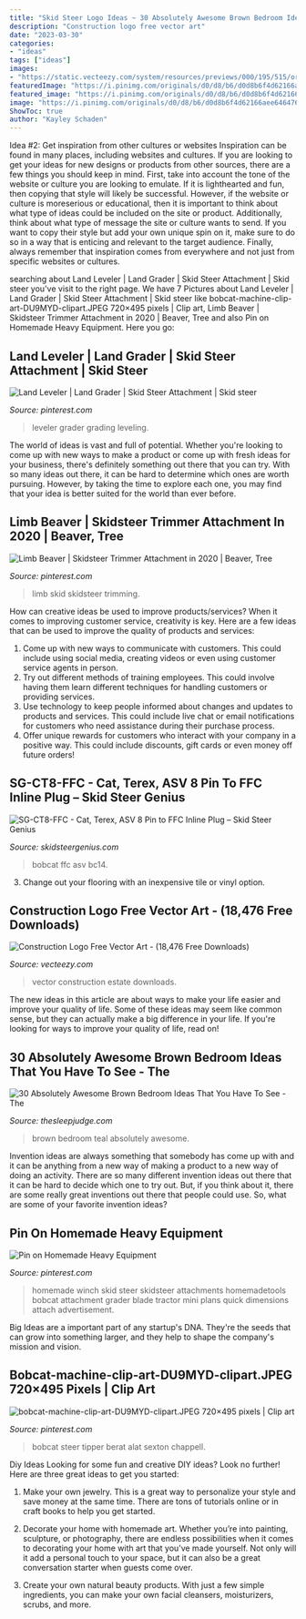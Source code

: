 ```yaml
---
title: "Skid Steer Logo Ideas ~ 30 Absolutely Awesome Brown Bedroom Ideas That You Have To See"
description: "Construction logo free vector art"
date: "2023-03-30"
categories:
- "ideas"
tags: ["ideas"]
images:
- "https://static.vecteezy.com/system/resources/previews/000/195/515/original/logo-design-for-real-estate-vector.jpg"
featuredImage: "https://i.pinimg.com/originals/d0/d8/b6/d0d8b6f4d62166aee646476f9b951cd4.jpg"
featured_image: "https://i.pinimg.com/originals/d0/d8/b6/d0d8b6f4d62166aee646476f9b951cd4.jpg"
image: "https://i.pinimg.com/originals/d0/d8/b6/d0d8b6f4d62166aee646476f9b951cd4.jpg"
ShowToc: true
author: "Kayley Schaden"
---
```



Idea #2: Get inspiration from other cultures or websites
Inspiration can be found in many places, including websites and cultures. If you are looking to get your ideas for new designs or products from other sources, there are a few things you should keep in mind. First, take into account the tone of the website or culture you are looking to emulate. If it is lighthearted and fun, then copying that style will likely be successful. However, if the website or culture is moreserious or educational, then it is important to think about what type of ideas could be included on the site or product. Additionally, think about what type of message the site or culture wants to send. If you want to copy their style but add your own unique spin on it, make sure to do so in a way that is enticing and relevant to the target audience. Finally, always remember that inspiration comes from everywhere and not just from specific websites or cultures.

	

		
searching about Land Leveler | Land Grader | Skid Steer Attachment | Skid steer you've visit to the right page. We have 7 Pictures about Land Leveler | Land Grader | Skid Steer Attachment | Skid steer like bobcat-machine-clip-art-DU9MYD-clipart.JPEG 720×495 pixels | Clip art, Limb Beaver | Skidsteer Trimmer Attachment in 2020 | Beaver, Tree and also Pin on Homemade Heavy Equipment. Here you go:
		
    
## Land Leveler | Land Grader | Skid Steer Attachment | Skid Steer

<img loading=lazy src="https://i.pinimg.com/originals/d0/d8/b6/d0d8b6f4d62166aee646476f9b951cd4.jpg" onerror="this.onerror=null;this.src='https://tse1.mm.bing.net/th?id=OIP.eGkYP8DQ5LYgewJkm6yUjwHaEG&amp;pid=15.1';" alt="Land Leveler | Land Grader | Skid Steer Attachment | Skid steer">

_Source: pinterest.com_

>leveler grader grading leveling. 

	

The world of ideas is vast and full of potential. Whether you're looking to come up with new ways to make a product or come up with fresh ideas for your business, there's definitely something out there that you can try. With so many ideas out there, it can be hard to determine which ones are worth pursuing. However, by taking the time to explore each one, you may find that your idea is better suited for the world than ever before.

    
## Limb Beaver | Skidsteer Trimmer Attachment In 2020 | Beaver, Tree

<img loading=lazy src="https://i.pinimg.com/736x/6a/43/e5/6a43e5fa9cce90bf69c9442fc72bfd39.jpg" onerror="this.onerror=null;this.src='https://tse3.mm.bing.net/th?id=OIP.pnAMbze6qOZmWEVY2fUQYQHaCz&amp;pid=15.1';" alt="Limb Beaver | Skidsteer Trimmer Attachment in 2020 | Beaver, Tree">

_Source: pinterest.com_

>limb skid skidsteer trimming. 

	

How can creative ideas be used to improve products/services?
When it comes to improving customer service, creativity is key. Here are a few ideas that can be used to improve the quality of products and services: 
1. Come up with new ways to communicate with customers. This could include using social media, creating videos or even using customer service agents in person.
2. Try out different methods of training employees. This could involve having them learn different techniques for handling customers or providing services.
3. Use technology to keep people informed about changes and updates to products and services. This could include live chat or email notifications for customers who need assistance during their purchase process.
4. Offer unique rewards for customers who interact with your company in a positive way. This could include discounts, gift cards or even money off future orders!

    
## SG-CT8-FFC - Cat, Terex, ASV 8 Pin To FFC Inline Plug – Skid Steer Genius

<img loading=lazy src="https://cdn.shopify.com/s/files/1/0578/6013/products/IMG_0027_bcba9536-55ed-406b-ab37-be22a9896ee1_1024x1024.JPG?v=1421713455" onerror="this.onerror=null;this.src='https://tse4.mm.bing.net/th?id=OIP.UN1cl3D0P4ky5pEuL-ZgjQHaE8&amp;pid=15.1';" alt="SG-CT8-FFC - Cat, Terex, ASV 8 Pin to FFC Inline Plug – Skid Steer Genius">

_Source: skidsteergenius.com_

>bobcat ffc asv bc14. 

	

3. Change out your flooring with an inexpensive tile or vinyl option.

    
## Construction Logo Free Vector Art - (18,476 Free Downloads)

<img loading=lazy src="https://static.vecteezy.com/system/resources/previews/000/195/515/original/logo-design-for-real-estate-vector.jpg" onerror="this.onerror=null;this.src='https://tse3.mm.bing.net/th?id=OIP.Xrms4U5pNLOS8OP_KUkj_gHaHa&amp;pid=15.1';" alt="Construction Logo Free Vector Art - (18,476 Free Downloads)">

_Source: vecteezy.com_

>vector construction estate downloads. 

	

The new ideas in this article are about ways to make your life easier and improve your quality of life. Some of these ideas may seem like common sense, but they can actually make a big difference in your life. If you're looking for ways to improve your quality of life, read on!

    
## 30 Absolutely Awesome Brown Bedroom Ideas That You Have To See - The

<img loading=lazy src="https://www.thesleepjudge.com/wp-content/uploads/2017/11/Brown-Teal.jpg" onerror="this.onerror=null;this.src='https://tse2.mm.bing.net/th?id=OIP.MXtJDumKev7ljl5iyK5wIgHaEr&amp;pid=15.1';" alt="30 Absolutely Awesome Brown Bedroom Ideas That You Have To See - The">

_Source: thesleepjudge.com_

>brown bedroom teal absolutely awesome. 

	

Invention ideas are always something that somebody has come up with and it can be anything from a new way of making a product to a new way of doing an activity. There are so many different invention ideas out there that it can be hard to decide which one to try out. But, if you think about it, there are some really great inventions out there that people could use. So, what are some of your favorite invention ideas?

    
## Pin On Homemade Heavy Equipment

<img loading=lazy src="https://i.pinimg.com/originals/5f/32/90/5f3290ea2479ce475dcfc5a87a84e5e4.jpg" onerror="this.onerror=null;this.src='https://tse2.mm.bing.net/th?id=OIP.3DWPs5qeFVZGPkdCXQfHWgHaJ4&amp;pid=15.1';" alt="Pin on Homemade Heavy Equipment">

_Source: pinterest.com_

>homemade winch skid steer skidsteer attachments homemadetools bobcat attachment grader blade tractor mini plans quick dimensions attach advertisement. 

	

Big Ideas are a important part of any startup's DNA. They're the seeds that can grow into something larger, and they help to shape the company's mission and vision.

    
## Bobcat-machine-clip-art-DU9MYD-clipart.JPEG 720×495 Pixels | Clip Art

<img loading=lazy src="https://i.pinimg.com/736x/bd/4c/f3/bd4cf31e2d2203804bc2e68c56b6e8e4.jpg" onerror="this.onerror=null;this.src='https://tse4.mm.bing.net/th?id=OIP.8dx0yhqjifL9b6qfKn4BiAHaFF&amp;pid=15.1';" alt="bobcat-machine-clip-art-DU9MYD-clipart.JPEG 720×495 pixels | Clip art">

_Source: pinterest.com_

>bobcat steer tipper berat alat sexton chappell. 

	

Diy Ideas
Looking for some fun and creative DIY ideas? Look no further! Here are three great ideas to get you started:
1. Make your own jewelry. This is a great way to personalize your style and save money at the same time. There are tons of tutorials online or in craft books to help you get started.

2. Decorate your home with homemade art. Whether you’re into painting, sculpture, or photography, there are endless possibilities when it comes to decorating your home with art that you’ve made yourself. Not only will it add a personal touch to your space, but it can also be a great conversation starter when guests come over.

3. Create your own natural beauty products. With just a few simple ingredients, you can make your own facial cleansers, moisturizers, scrubs, and more.

